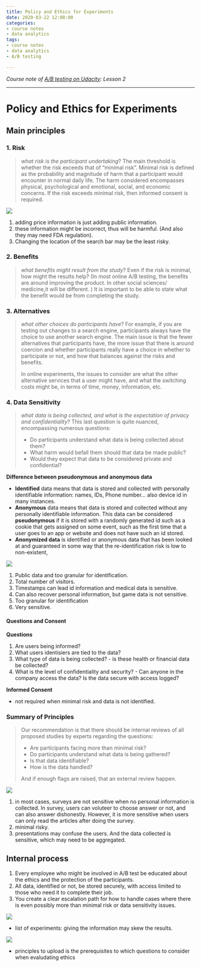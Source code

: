 ```yaml
---
title: Policy and Ethics for Experiments
date: 2020-03-22 12:08:00
categories: 
- course notes
- data analytics
tags:
- course notes
- data analytics
- A/B testing

---
```


_Course note of [A/B testing on Udacity](https://www.udacity.com/course/ab-testing--ud257): Lesson 2_

<!--more-->

---

# Policy and Ethics for Experiments

## Main principles

### 1. Risk

> *what risk is the participant undertaking*? The main threshold is whether the risk exceeds that of “minimal risk”. Minimal risk is defined as the probability and magnitude of harm that a participant would encounter in normal daily life. The harm considered encompasses physical, psychological and emotional, social, and economic concerns. If the risk exceeds minimal risk, then informed consent is required. 

![](https://tva1.sinaimg.cn/large/006tNbRwgy1g9wyu29ry7j31fh0s4tzv.jpg)

1. adding price information is just adding public information.
2. these information might be incorrect, thus will be harmful.  (And also they may need FDA regulation).
3. Changing the location of the search bar may be the least risky.

### 2. Benefits

> *what benefits might result from the study*? Even if the risk is minimal, how might the results help? (In most online A/B testing, the benefits are around improving the product. In other social sciences/ medicine,it will be different. ) It is important to be able to state what the benefit would be from completing the study.

### 3. Alternatives

> *what other choices do participants have*? For example, if you are testing out changes to a search engine, participants always have the choice to use another search engine. The main issue is that the fewer alternatives that participants have, the more issue that there is around coercion and whether participants really have a choice in whether to participate or not, and how that balances against the risks and benefits.
>
> In online experiments, the issues to consider are what the other alternative services that a user might have, and what the switching costs might be, in terms of time, money, information, etc.

### 4. Data Sensitivity

> *what data is being collected, and what is the expectation of privacy and confidentiality*? This last question is quite nuanced, encompassing numerous questions:
>
> - Do participants understand what data is being collected about them?
> - What harm would befall them should that data be made public?
> - Would they expect that data to be considered private and confidential?

**Difference between pseudonymous and anonymous data**

- **Identified** data means that data is stored and collected with personally identifiable information: names, IDs, Phone number... also device id in many instances.
- **Anonymous** data means that data is stored and collected without any personally identifiable information. This data can be considered **pseudonymous** if it is stored with a randomly generated id such as a cookie that gets assigned on some event, such as the first time that a user goes to an app or website and does not have such an id stored.
- **Anonymized data** is identified or anonymous data that has been looked at and guaranteed in some way that the re-identification risk is low to non-existent,

![](https://tva1.sinaimg.cn/large/006tNbRwgy1g9x0wictdxj31e30rp7wh.jpg)

1. Public data and too granular for identification.
2. Total number of visitors.
3. Timestamps can lead id information and medical data is sensitive.
4. Can also recover personal information, but game data is not sensitive.
5. Too granular for identification
6. Very sensitive.

#### Questions and Consent

**Questions**

1. Are users being informed?
2. What users identisiers are tied to the data?
3. What type of data is being collected? - is these health or financial data be collected?
4. What is the level of confidentiality and security? - Can anyone in the company access the data? Is the data secure with access logged?

**Informed Consent**

- not required when minimal risk and data is not identified.

### Summary of Principles

> Our recommendation is that there should be internal reviews of all proposed studies by experts regarding the questions:
>
> - Are participants facing more than minimal risk?
> - Do participants understand what data is being gathered?
> - Is that data identifiable?
> - How is the data handled?
>
> And if enough flags are raised, that an external review happen.

![](https://tva1.sinaimg.cn/large/006tNbRwgy1g9x9beyh5jj31c80nc1kx.jpg)

1. in most cases, surveys are not sensitive when no personal information is collected. In survey, users can voluteer to choose answer or not, and can also answer dishonestly. However, it is more sensitive when users can only read the articles after doing the survey.
2. minimal risky.
3. presentations may confuse the users. And the data collected is sensitive, which may need to be aggregated.

## Internal process

1. Every employee who might be involved in A/B test be educated about the ethics and the protection of the participants.
2. All data, identified or not, be stored securely, with access limited to those who need it to complete their job. 
3. You create a clear escalation path for how to handle cases where there is even possibly more than minimal risk or data sensitivity issues.

![](https://tva1.sinaimg.cn/large/006tNbRwgy1g9x9gwfw3gj31ft0qbau7.jpg)

- list of experiments: giving the information may skew the results.

![](https://tva1.sinaimg.cn/large/006tNbRwgy1g9x9itaw4mj31eu0roe13.jpg)

- principles to upload is the prerequisites to which questions to consider when evaludating ethics